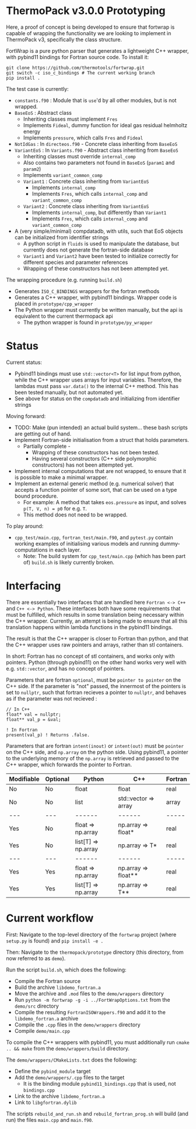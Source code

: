 # ThermoPack v3.0.0 Prototyping

Here, a proof of concept is being developed to ensure that fortwrap is capable of wrapping the functionality we are looking
to implement in ThermoPack v3, specifically the class structure.

FortWrap is a pure python parser that generates a lightweight C++ wrapper, with pybind11 bindings for Fortran source code. 
To install it: 

```
git clone https://github.com/thermotools/fortwrap.git
git switch -c iso_c_bindings # The current working branch
pip install .
```

The test case is currently:

* `constants.f90` : Module that is `use`'d by all other modules, but is not wrapped.
* `BaseEoS` : Abstract class 
   * Inheriting classes must implement `Fres`
   * Implements `Fideal`, dummy function for ideal gas residual helmholtz energy
   * Implements `pressure`, which calls `Fres` and `Fideal`
* `NotIdGas` : In `directeos.f90` - Concrete class inheriting from `BaseEoS`
* `VariantEoS` : In `Variants.f90` - Abstract class inheriting from `BaseEoS`
   * Inheriting classes must override `internal_comp`
   * Also contains two parameters not found in `BaseEoS` (`param1` and `param2`)
   * Implements `variant_common_comp`
   * `Variant1` : Concrete class inheriting from `VariantEoS`
     * Implements `internal_comp`
     * Implements `Fres`, which calls `internal_comp` and `variant_common_comp`
   * `Variant2` : Concrete class inheriting from `VariantEoS`
     * Implements `internal_comp`, but differently than `Variant1`
     * Implements `Fres`, which calls `internal_comp` and `variant_common_comp`
* A (very simple/minimal) compdatadb, with utils, such that EoS objects can be initialized from identifier strings
  * A python script in `fluids` is used to manipulate the database, but currently does not generate the fortran-side database
  * `Variant1` and `Variant2` have been tested to initialize correctly for different species and parameter references
  * Wrapping of these constructors has not been attempted yet.

The wrapping procedure (e.g. running `build.sh`)
 * Generates `ISO_C_BINDINGS` wrappers for the fortran methods
 * Generates a C++ wrapper, with pybind11 bindings. Wrapper code is placed in `prototype/cpp_wrapper`
 * The Python wrapper must currently be written manually, but the api is equivalent to the current thermopack api
   * The python wrapper is found in `prototype/py_wrapper`

# Status

Current status:
 * Pybind11 bindings must use `std::vector<T>` for list input from python, while the C++ wrapper uses arrays for input variables. Therefore, the lambdas must pass `var.data()` to the internal C++ method. This has been tested manually, but not automated yet. 
 * See above for status on the `compdatadb` and initializing from identifier strings

Moving forward:

 * TODO: Make (pun intended) an actual build system... these bash scripts are getting out of hand.
 * Implement Fortran-side initialisation from a struct that holds parameters.
   * Partially complete - 
     * Wrapping of these constructors has not been tested.
     * Having several constructors (C++ side polymorphic constructors) has not been attempted yet.
 * Implement internal computations that are not wrapped, to ensure that it is possible to make a minimal wrapper.
 * Implement an external generic method (e.g. numerical solver) that accepts a function pointer of some sort, that can be used on a type bound procedure.
   * For example: A method that takes `eos.pressure` as input, and solves `p(T, V, n) = p0` for e.g. `T`.
   * This method does not need to be wrapped.

To play around:
 * `cpp_test/main.cpp`, `fortran_test/main.f90`, and `pytest.py` contain working examples of initialising various models and running dummy-computations in each layer.
   * Note: The build system for `cpp_test/main.cpp` (which has been part of) `build.sh` is likely currently broken. 

# Interfacing

There are essentially two interfaces that are handled here `Fortran <-> C++` and `C++ <-> Python`. These interfaces both have
some requirements that must be fulfilled, which results in some translation being necessary within the C++ wrapper. Currently,
an attempt is being made to ensure that all this translation happens within lambda functions in the pybind11 bindings.

The result is that the C++ wrapper is closer to Fortran than python, and that the C++ wrapper uses raw pointers
and arrays, rather than stl containers.

In short: Fortran has no concept of stl containers, and works only with pointers. Python (through pybind11) on the other hand works very well with
e.g. `std::vector`, and has no concept of pointers.

Parameters that are fortran `optional`, must be `pointer to pointer` on the C++ side.
If the parameter is "not" passed, the innermost of the pointers is set to `nullptr`, such that fortran recieves a pointer to 
`nullptr`, and behaves as if the parameter was not recieved :

```
// In C++
float* val = nullptr;
float** val_p = &val;

! In Fortran
present(val_p) ! Returns .false.
```

Parameters that are fortran `intent(inout)` or `intent(out)` must be `pointer` on the C++ side, and `np.array` on the python side.
Using pybind11, a pointer to the underlying memory of the `np.array` is retrieved and passed to the C++ wrapper, which forwards 
the pointer to Fortran.

| Modifiable | Optional | Python                   | C++                        | Fortran  |
|------------|----------|--------------------------|----------------------------|----------|
| No         | No       | float                    | float                      | real     |
| No         | No       | list                     | std::vector => array       | array    |
| ---        | ---      | ------                   | ------                     | -----    |
| Yes        | No       | float => np.array<float> | np.array<float> => float*  | real     |
| Yes        | No       | list[T] => np.array<T>   | np.array<T> => T*          | real     |
| ---        | ---      | ------                   | ------                     | -----    |
| Yes        | Yes      | float => np.array<float> | np.array<float> => float** | real     |
| Yes        | Yes      | list[T] => np.array<T>   | np.array<T> => T**         | real     |

# Current workflow

First: Navigate to the top-level directory of the `fortwrap` project (where `setup.py` is found) and `pip install -e .`

Then: Navigate to the `thermopack/prototype` directory (this directory, from now referred to as `demo`). 

Run the script `build.sh`, which does the following:

 * Compile the Fortran source
 * Build the archive `libdemo_fortran.a`
 * Move the archive and `.mod` files to the `demo/wrappers` directory
 * Run `python -m fortwrap -g -i ../FortWrapOptions.txt` from the `demo/src` directory
 * Compile the resulting `FortranISOWrappers.f90` and add it to the `libdemo_fortran.a` archive
 * Compile the `.cpp` files in the `demo/wrappers` directory
 * Compile `demo/main.cpp`

To compile the C++ wrappers with pybind11, you must additionally run `cmake .. && make` from the `demo/wrappers/build` directory.

The `demo/wrappers/CMakeLists.txt` does the following:

 * Define the `pybind_module` target
 * Add the `demo/wrappers/.cpp` files to the target
    * It is the binding module `pybind11_bindings.cpp` that is used, not `bindings.cpp`
 * Link to the archive `libdemo_fortran.a`
 * Link to `libgfortran.dylib`

The scripts `rebuild_and_run.sh` and `rebuild_fortran_prog.sh` will build (and run) the files `main.cpp` and `main.f90`.